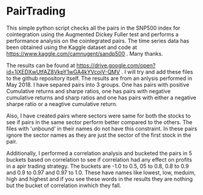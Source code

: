 # PairTrading
This simple python script checks all the pairs in the SNP500 index for cointegration using the Augmented Dickey Fuller test and performs a performance analysis on the cointegrated pairs. The time series data has been obtained using the Kaggle dataset and code at https://www.kaggle.com/camnugent/sandp500 . Many thanks.

The results can be found at https://drive.google.com/open?id=1jXEDXwUtfAZ8VkpY1wGA4kYVcojV-QMV . I will try and add these files to the github repository itself. The results are from an anlysis performed in May 2018. I have separed pairs into 3 groups. One has pairs with positive Cumulative returns and sharpe ratios, one has pairs with negative cumulative returns and sharp ratios and one has pairs with either a negative sharpe ratio or a neagtive cumulative return.

Also, I have created pairs where sectors were same for both the stocks to see if pairs in the same sector perform better compared to the others. The files with 'unbound' in their names do not have this constraint. In these pairs ignore the sector names as they are just the sector of the first stock in the pair.

Additionally, I performed a correlation analysis and bucketed the pairs in 5 buckets based on correlation to see if correlation had any effect on profits in a apir trading strategy. The buckets are -1.0 to 0.5, 05 to 0.8, 0.8 to 0.9 and 0.9 to 0.97 and 0.97 to 1.0. These have names like lowest, low, meduim, high and highest and if you see these words in the results they are nothing but the bucket of correlation inwhich they fall.
